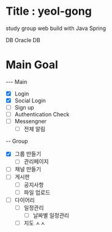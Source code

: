 # Title : yeol-gong
 study group web build with Java Spring
 
 DB
 Oracle DB

# Main Goal
--- Main
* [x] Login
* [x] Social Login
* [ ] Sign up
* [ ] Authentication Check
* [ ] Messengner
  * [ ] 전체 알림

-- Group
* [x] 그룹 만들기
  * [ ] 관리페이지
* [ ] 채널 만들기
* [ ] 게시판
  * [ ] 공지사항
  * [ ] 파일 업로드
* [ ] 다이어리
  * [ ] 일정관리
    * [ ] 날짜별 일정관리
  * [ ] 지도
ㅅㅅ